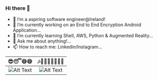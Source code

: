 ### Hi there 👋

<!--
**arknandan25/arknandan25** is a ✨ _special_ ✨ repository because its `README.md` (this file) appears on your GitHub profile.-->

- 🔭 I’m a aspiring software engineer@Ireland!
- 🔭 I’m currently working on an End to End Encryption Android Application...
- 🌱 I’m currently learning Shell, AWS, Python & Augmented Reality...
- 💬 Ask me about anything!...
- 📫 How to reach me: Linkedin/Instagram...

<!--
![Alt Text](https://media.giphy.com/media/Y0b2MpUTfnrUa3jIM7/source.gif)

![Alt Text](https://media.giphy.com/media/dvsjHZc6P3oozpp9I4/giphy.gif)-->
<!--[![Watch the video](https://www.youtube.com/watch?v=j98id5L8LgA)-->

   😎😴😄😄         |  🎶👀🤩🥳🥳🤯🥶🤙
:-------------------------:|:-------------------------:
![Alt Text](https://media.giphy.com/media/Y0b2MpUTfnrUa3jIM7/source.gif)  |  ![Alt Text](https://media.giphy.com/media/dvsjHZc6P3oozpp9I4/giphy.gif)
